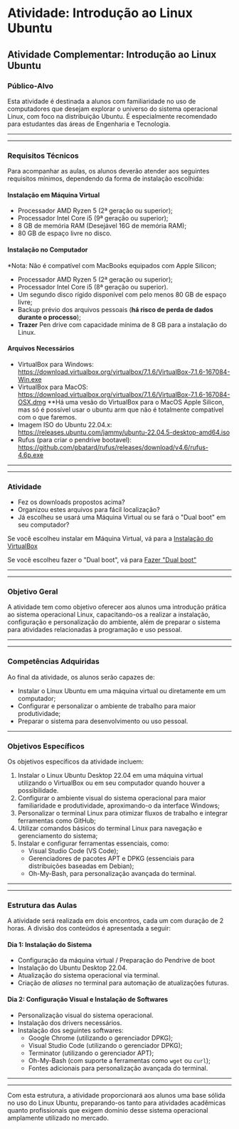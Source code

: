 # Atividade: Introdução ao Linux Ubuntu

## **Atividade Complementar: Introdução ao Linux Ubuntu**

### **Público-Alvo**
Esta atividade é destinada a alunos com familiaridade no uso de computadores que desejam explorar o universo do sistema operacional Linux, com foco na distribuição Ubuntu. É especialmente recomendado para estudantes das áreas de Engenharia e Tecnologia.

---
---

### **Requisitos Técnicos**
Para acompanhar as aulas, os alunos deverão atender aos seguintes requisitos mínimos, dependendo da forma de instalação escolhida:

#### **Instalação em Máquina Virtual**
- Processador AMD Ryzen 5 (2ª geração ou superior);
- Processador Intel Core i5 (9ª geração ou superior);
- 8 GB de memória RAM (Desejável 16G de memória RAM);
- 80 GB de espaço livre no disco.

#### **Instalação no Computador**
*Nota: Não é compatível com MacBooks equipados com Apple Silicon;

- Processador AMD Ryzen 5 (2ª geração ou superior);
- Processador Intel Core i5 (8ª geração ou superior). 
- Um segundo disco rígido disponível com pelo menos 80 GB de espaço livre;
- Backup prévio dos arquivos pessoais (__há risco de perda de dados durante o processo__);
- __Trazer__ Pen drive com capacidade mínima de 8 GB para a instalação do Linux.

#### **Arquivos Necessários**
- VirtualBox para Windows: https://download.virtualbox.org/virtualbox/7.1.6/VirtualBox-7.1.6-167084-Win.exe
- VirtualBox para MacOS: https://download.virtualbox.org/virtualbox/7.1.6/VirtualBox-7.1.6-167084-OSX.dmg
**Há uma vesão do VirtualBox para o MacOS Apple Silicon, mas só é possível usar o ubuntu arm que não é totalmente compatível com o que faremos.
- Imagem ISO do Ubuntu 22.04.x: https://releases.ubuntu.com/jammy/ubuntu-22.04.5-desktop-amd64.iso
- Rufus (para criar o pendrive bootavel): https://github.com/pbatard/rufus/releases/download/v4.6/rufus-4.6p.exe


---
---
### Atividade 
- Fez os downloads propostos acima?
- Organizou estes arquivos para fácil localização?
- Já escolheu se usará uma Máquina Virtual ou se fará o "Dual boot" em seu computador?

Se você escolheu instalar em Máquina Virtual, vá para a [Instalação do VirtualBox](docs/VirtualBox.md)

Se você escolheu fazer o "Dual boot", vá para [Fazer "Dual boot"](docs/Dualboot.md)


---
---

### **Objetivo Geral**
A atividade tem como objetivo oferecer aos alunos uma introdução prática ao sistema operacional Linux, capacitando-os a realizar a instalação, configuração e personalização do ambiente, além de preparar o sistema para atividades relacionadas à programação e uso pessoal.

---
---
### **Competências Adquiridas**
Ao final da atividade, os alunos serão capazes de:
- Instalar o Linux Ubuntu em uma máquina virtual ou diretamente em um computador;
- Configurar e personalizar o ambiente de trabalho para maior produtividade;
- Preparar o sistema para desenvolvimento ou uso pessoal.

---

### **Objetivos Específicos**
Os objetivos específicos da atividade incluem:
1. Instalar o Linux Ubuntu Desktop 22.04 em uma máquina virtual utilizando o VirtualBox ou em seu computador quando houver a possibilidade.
2. Configurar o ambiente visual do sistema operacional para maior familiaridade e produtividade, aproximando-o da interface Windows;
3. Personalizar o terminal Linux para otimizar fluxos de trabalho e integrar ferramentas como GitHub;
4. Utilizar comandos básicos do terminal Linux para navegação e gerenciamento do sistema;
5. Instalar e configurar ferramentas essenciais, como:
   - Visual Studio Code (VS Code);
   - Gerenciadores de pacotes APT e DPKG (essenciais para distribuições baseadas em Debian);
   - Oh-My-Bash, para personalização avançada do terminal.

---
---

### **Estrutura das Aulas**
A atividade será realizada em dois encontros, cada um com duração de 2 horas. A divisão dos conteúdos é apresentada a seguir:

#### **Dia 1: Instalação do Sistema**
- Configuração da máquina virtual / Preparação do Pendrive de boot
- Instalação do Ubuntu Desktop 22.04.
- Atualização do sistema operacional via terminal.
- Criação de *aliases* no terminal para automação de atualizações futuras.


#### **Dia 2: Configuração Visual e Instalação de Softwares**
- Personalização visual do sistema operacional.
- Instalação dos drivers necessários.
- Instalação dos seguintes softwares:
  - Google Chrome (utilizando o gerenciador DPKG);
  - Visual Studio Code (utilizando o gerenciador DPKG);
  - Terminator (utilizando o gerenciador APT);
  - Oh-My-Bash (com suporte a ferramentas como `wget` ou `curl`);
  - Fontes adicionais para personalização avançada do terminal.

---
---

Com esta estrutura, a atividade proporcionará aos alunos uma base sólida no uso do Linux Ubuntu, preparando-os tanto para atividades acadêmicas quanto profissionais que exigem domínio desse sistema operacional amplamente utilizado no mercado.


